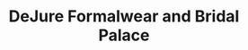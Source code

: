 ---
title: "DeJure Formalwear and Bridal Palace"
url: /morton/dejure-formalwear-and-bridal-palace/
shop: clothes
---
